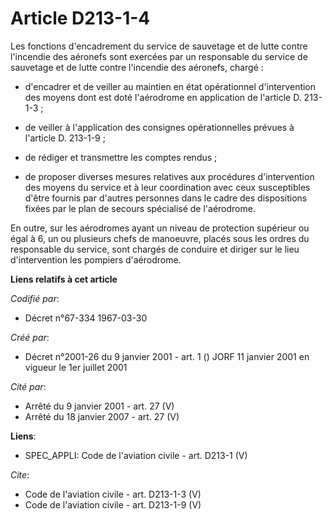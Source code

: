 # Article D213-1-4

Les fonctions d'encadrement du service de sauvetage et de lutte contre l'incendie des aéronefs sont exercées par un
responsable du service de sauvetage et de lutte contre l'incendie des aéronefs, chargé :

- d'encadrer et de veiller au maintien en état opérationnel d'intervention des moyens dont est doté l'aérodrome en
application de l'article D. 213-1-3 ;

- de veiller à l'application des consignes opérationnelles prévues à l'article D. 213-1-9 ;

- de rédiger et transmettre les comptes rendus ;

- de proposer diverses mesures relatives aux procédures d'intervention des moyens du service et à leur coordination avec ceux
susceptibles d'être fournis par d'autres personnes dans le cadre des dispositions fixées par le plan de secours spécialisé de
l'aérodrome. 

En outre, sur les aérodromes ayant un niveau de protection supérieur ou égal à 6, un ou plusieurs chefs de manoeuvre, placés
sous les ordres du responsable du service, sont chargés de conduire et diriger sur le lieu d'intervention les pompiers
d'aérodrome.

**Liens relatifs à cet article**

_Codifié par_:

  - Décret n°67-334 1967-03-30

_Créé par_:

  - Décret n°2001-26 du 9 janvier 2001 - art. 1 () JORF 11 janvier 2001 en vigueur le 1er juillet 2001

_Cité par_:

  - Arrêté du 9 janvier 2001 - art. 27 (V)
  - Arrêté du 18 janvier 2007 - art. 27 (V)

**Liens**:

  - SPEC_APPLI: Code de l'aviation civile - art. D213-1 (V)

_Cite_:

  - Code de l'aviation civile - art. D213-1-3 (V)
  - Code de l'aviation civile - art. D213-1-9 (V)
